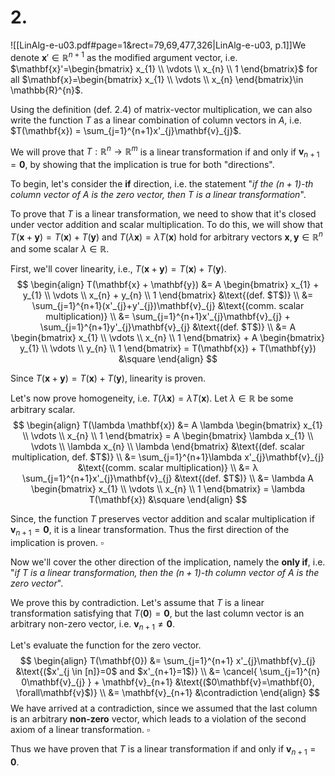 

# 2.
![[LinAlg-e-u03.pdf#page=1&rect=79,69,477,326|LinAlg-e-u03, p.1]]We denote $\mathbf{x}' \in \mathbb{R}^{n+1}$ as the modified argument vector, i.e. $\mathbf{x}'=\begin{bmatrix} x_{1} \\ \vdots \\ x_{n} \\ 1 \end{bmatrix}$ for all $\mathbf{x}=\begin{bmatrix} x_{1} \\ \vdots \\ x_{n} \end{bmatrix}\in \mathbb{R}^{n}$.

Using the definition (def. 2.4) of matrix-vector multiplication, we can also write the function $T$ as a linear combination of column vectors in $A$, i.e. $T(\mathbf{x}) = \sum_{j=1}^{n+1}x'_{j}\mathbf{v}_{j}$.

<div class="page-break" style="page-break-before: always;"></div>

We will prove that $T: \mathbb{R}^{n} \to \mathbb{R}^{m}$ is a linear transformation if and only if $\mathbf{v}_{n+1}=\mathbf{0}$, by showing that the implication is true for both "directions".

To begin, let's consider the **if** direction, i.e. the statement "*if the $(n+1)$-th column vector of $A$ is the zero vector, then $T$ is a linear transformation*".

To prove that $T$ is a linear transformation, we need to show that it's closed under vector addition and scalar multiplication. To do this, we will show that $T(\mathbf{x} + \mathbf{y})= T(\mathbf{x})+ T(\mathbf{y})$ and $T(\lambda\mathbf{x}) =\lambda T(\mathbf{x})$ hold for arbitrary vectors $\mathbf{x}, \mathbf{y} \in \mathbb{R}^{n}$ and some scalar $\lambda \in \mathbb{R}$.

First, we'll cover linearity, i.e., $T(\mathbf{x} + \mathbf{y})= T(\mathbf{x})+ T(\mathbf{y})$.
$$
\begin{align}
T(\mathbf{x} + \mathbf{y}) &= A \begin{bmatrix}
x_{1} + y_{1} \\
\vdots \\
x_{n} + y_{n} \\
1
\end{bmatrix}  &\text{(def. $T$)} \\
&= \sum_{j=1}^{n+1}(x'_{j}+y'_{j})\mathbf{v}_{j} &\text{(comm. scalar multiplication)} \\
&= \sum_{j=1}^{n+1}x'_{j}\mathbf{v}_{j} + \sum_{j=1}^{n+1}y'_{j}\mathbf{v}_{j} &\text{(def. $T$)} \\
&= A \begin{bmatrix}
x_{1} \\
\vdots \\
x_{n} \\
1
\end{bmatrix} + A \begin{bmatrix}
y_{1} \\
\vdots \\
y_{n} \\
1
\end{bmatrix} = T(\mathbf{x}) + T(\mathbf{y}) &\square
\end{align}
$$

Since $T(\mathbf{x}+\mathbf{y})=T(\mathbf{x})+T(\mathbf{y})$, linearity is proven.


Let's now prove homogeneity, i.e. $T(\lambda\mathbf{x}) =\lambda T(\mathbf{x})$. Let $\lambda \in \mathbb{R}$ be some arbitrary scalar.
$$
\begin{align}
T(\lambda \mathbf{x}) &= A \lambda \begin{bmatrix}
x_{1} \\
\vdots \\
x_{n} \\
1
\end{bmatrix} = A \begin{bmatrix}
\lambda x_{1} \\
\vdots \\
\lambda x_{n} \\
\lambda
\end{bmatrix} &\text{(def. scalar multiplication, def. $T$)} \\
&= \sum_{j=1}^{n+1}\lambda x'_{j}\mathbf{v}_{j} &\text{(comm. scalar multiplication)} \\
&= λ \sum_{j=1}^{n+1}x'_{j}\mathbf{v}_{j} &\text{(def. $T$)} \\
&= \lambda A \begin{bmatrix}
x_{1} \\
\vdots \\
x_{n} \\
1
\end{bmatrix} = \lambda T(\mathbf{x}) &\square
\end{align}
$$

Since, the function $T$ preserves vector addition and scalar multiplication if $\mathbf{v}_{n+1}=\mathbf{0}$, it is a linear transformation. Thus the first direction of the implication is proven.
$\square$

<div class="page-break" style="page-break-before: always;"></div>

Now we'll cover the other direction of the implication, namely the **only if**, i.e. "*if $T$ is a linear transformation, then the $(n+1)$-th column vector of $A$ is the zero vector*".

We prove this by contradiction. Let's assume that $T$ is a linear transformation satisfying that $T(\mathbf{0})=\mathbf{0}$, but the last column vector is an arbitrary non-zero vector, i.e. $\mathbf{v}_{n+1} \neq \mathbf{0}$.

Let's evaluate the function for the zero vector.
$$
\begin{align}
T(\mathbf{0}) &= \sum_{j=1}^{n+1} x'_{j}\mathbf{v}_{j} &\text{($x'_{j \in [n]}=0$ and $x'_{n+1}=1$)} \\
&= \cancel{ \sum_{j=1}^{n} 0\mathbf{v}_{j} } + \mathbf{v}_{n+1} &\text{($0\mathbf{v}=\mathbf{0}, \forall\mathbf{v}$)} \\
&= \mathbf{v}_{n+1} &\contradiction
\end{align}
$$
We have arrived at a contradiction, since we assumed that the last column is an arbitrary **non-zero** vector, which leads to a violation of the second axiom of a linear transformation.
$\square$


Thus we have proven that $T$ is a linear transformation if and only if $\mathbf{v}_{n+1}=\mathbf{0}$.
